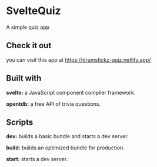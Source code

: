 # SvelteQuiz
A simple quiz app

## Check it out
you can visit this app at https://drumstickz-quiz.netlify.app/


## Built with
**svelte:** a JavaScript component compiler framework.

**opentdb:** a free API of trivia questions.


## Scripts
**dev:** builds a basic bundle and starts a dev server.

**build:** builds an optimized bundle for production.

**start:** starts a dev server.